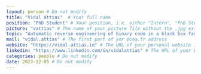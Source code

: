 ```yaml
---
layout: person # Do not modify
title: "Vidal Attias"  # Your full name
position: "PhD Student" # Your position, i.e. either "Intern", "PhD Student", "Postdoc" or "Tenured Researcher"
picture: "vattias" # The name of your picture file without the .jpg extension
topic: "Automatic reverse engineering of binary code in a black box fashion" # For interns, PhD students and postdocs, briefly describe your research topic (tenured researchers should remove this line)
mail: "vidal.attias" # The first part of yor @cea.fr address
website: "https://vidal-attias.io" # The URL of your personal website if you have one, otherwise remove the line
linkedin: "https://www.linkedin.com/in/vidalattias" # The URL of your Linkedin page if you have one, otherwise remove the line
categories: people # Do not modify
date: 2023-12-05 # Do not modify
---
```

